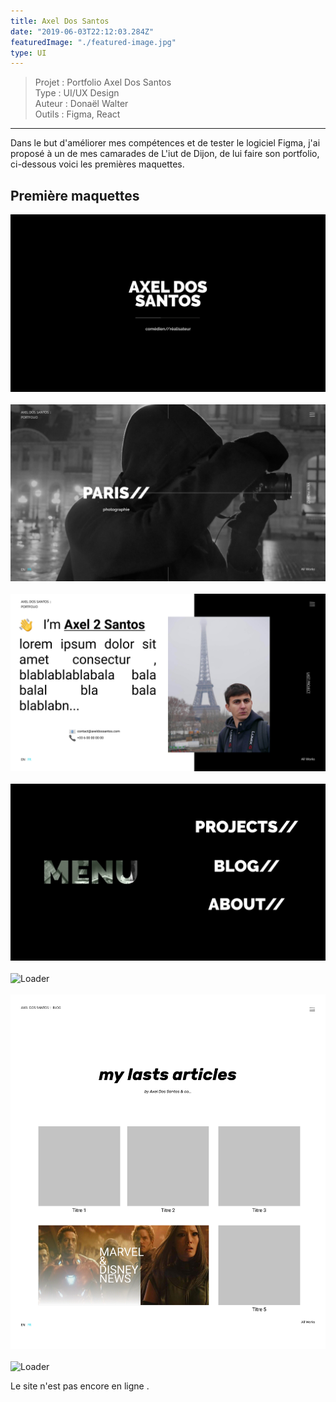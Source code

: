 ```yaml
---
title: Axel Dos Santos
date: "2019-06-03T22:12:03.284Z"
featuredImage: "./featured-image.jpg"
type: UI
---
```

>Projet : Portfolio Axel Dos Santos <br>
>Type : UI/UX Design <br>
>Auteur : Donaël Walter<br>
>Outils : Figma, React
----------------------------------------------------------

<div class="introP">
  Dans le but d'améliorer mes compétences et de tester le logiciel Figma, j'ai proposé à un de mes camarades de L'iut de Dijon, de lui faire son portfolio, ci-dessous voici les premières maquettes.
</div>

## Première maquettes
![Loader](./featured-image.jpg)
<br></br>
![Loader](./0002-min.jpg)
<br></br>
![Loader](./0003-min.jpg)
<br></br>
![Loader](./0004-min.jpg)
<br></br>
![Loader](./0005-min.jpg)
<br></br>
![Loader](./0006-min.jpg)
<br></br>
![Loader](./0007-min.jpg)

Le site n'est pas encore en ligne .
